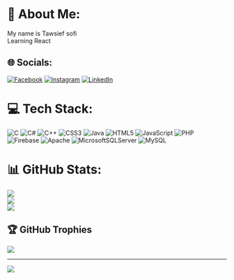 # 💫 About Me:
My name is Tawsief sofi <br>Learning React<br>


## 🌐 Socials:
[![Facebook](https://img.shields.io/badge/Facebook-%231877F2.svg?logo=Facebook&logoColor=white)](https://facebook.com/tawsiefsofi) [![Instagram](https://img.shields.io/badge/Instagram-%23E4405F.svg?logo=Instagram&logoColor=white)](https://instagram.com/tawsiefsofi_) [![LinkedIn](https://img.shields.io/badge/LinkedIn-%230077B5.svg?logo=linkedin&logoColor=white)](https://linkedin.com/in/tawsiefsofi) 

# 💻 Tech Stack:
![C](https://img.shields.io/badge/c-%2300599C.svg?style=for-the-badge&logo=c&logoColor=white) ![C#](https://img.shields.io/badge/c%23-%23239120.svg?style=for-the-badge&logo=c-sharp&logoColor=white) ![C++](https://img.shields.io/badge/c++-%2300599C.svg?style=for-the-badge&logo=c%2B%2B&logoColor=white) ![CSS3](https://img.shields.io/badge/css3-%231572B6.svg?style=for-the-badge&logo=css3&logoColor=white) ![Java](https://img.shields.io/badge/java-%23ED8B00.svg?style=for-the-badge&logo=java&logoColor=white) ![HTML5](https://img.shields.io/badge/html5-%23E34F26.svg?style=for-the-badge&logo=html5&logoColor=white) ![JavaScript](https://img.shields.io/badge/javascript-%23323330.svg?style=for-the-badge&logo=javascript&logoColor=%23F7DF1E) ![PHP](https://img.shields.io/badge/php-%23777BB4.svg?style=for-the-badge&logo=php&logoColor=white) ![Firebase](https://img.shields.io/badge/firebase-%23039BE5.svg?style=for-the-badge&logo=firebase) ![Apache](https://img.shields.io/badge/apache-%23D42029.svg?style=for-the-badge&logo=apache&logoColor=white) ![MicrosoftSQLServer](https://img.shields.io/badge/Microsoft%20SQL%20Sever-CC2927?style=for-the-badge&logo=microsoft%20sql%20server&logoColor=white) ![MySQL](https://img.shields.io/badge/mysql-%2300f.svg?style=for-the-badge&logo=mysql&logoColor=white)
# 📊 GitHub Stats:
![](https://github-readme-stats.vercel.app/api?username=tawsiefsofi&theme=dark&hide_border=false&include_all_commits=false&count_private=false)<br/>
![](https://github-readme-streak-stats.herokuapp.com/?user=tawsiefsofi&theme=dark&hide_border=false)<br/>
![](https://github-readme-stats.vercel.app/api/top-langs/?username=tawsiefsofi&theme=dark&hide_border=false&include_all_commits=false&count_private=false&layout=compact)

## 🏆 GitHub Trophies
![](https://github-profile-trophy.vercel.app/?username=tawsiefsofi&theme=radical&no-frame=false&no-bg=true&margin-w=4)

---
[![](https://visitcount.itsvg.in/api?id=tawsiefsofi&icon=0&color=0)](https://visitcount.itsvg.in)

<!-- Proudly created with GPRM ( https://gprm.itsvg.in ) -->
